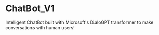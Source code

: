 # ChatBot_V1
Intelligent ChatBot built with Microsoft's DialoGPT transformer to make conversations with human users!
